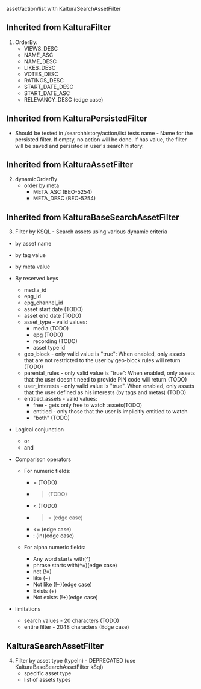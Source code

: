 asset/action/list with KalturaSearchAssetFilter

Inherited from KalturaFilter
----------------------------
1. OrderBy:
    * VIEWS_DESC
    * NAME_ASC
    * NAME_DESC
    * LIKES_DESC
    * VOTES_DESC
    * RATINGS_DESC
    * START_DATE_DESC
    * START_DATE_ASC
    * RELEVANCY_DESC (edge case)


Inherited from KalturaPersistedFilter
-------------------------------------
* Should be tested in /searchhistory/action/list tests
name - Name for the persisted filter.
If empty, no action will be done. If has value, the filter will be saved and persisted in user's search history.

Inherited from KalturaAssetFilter
---------------------------------
2. dynamicOrderBy
    * order by meta
        * META_ASC (BEO-5254)
        * META_DESC (BEO-5254)

Inherited from KalturaBaseSearchAssetFilter
-------------------------------------------
3. Filter by KSQL - Search assets using various dynamic criteria
* by asset name
* by tag value
* by meta value

* By reserved keys
    * media_id
    * epg_id
    * epg_channel_id
    * asset start date (TODO)
    * asset end date (TODO)
    * asset_type - valid values:
        * media (TODO)
        * epg (TODO)
        * recording (TODO)
        * asset type id
    * geo_block - only valid value is "true": When enabled, only assets that are not restricted to the user by geo-block rules will return (TODO)
    * parental_rules - only valid value is "true": When enabled, only assets that the user doesn't need to provide PIN code will return (TODO)
    * user_interests - only valid value is "true". When enabled, only assets that the user defined as his interests (by tags and metas) (TODO)
    * entitled_assets - valid values:
        * free - gets only free to watch assets(TODO)
        * entitled - only those that the user is implicitly entitled to watch
        * "both" (TODO)

* Logical conjunction
    * or
    * and

* Comparison operators
    * For numeric fields:
        * = (TODO)
        * > (TODO)
        * < (TODO)
        * >= (edge case)
        * <= (edge case)
        * : (in)(edge case)

    * For alpha numeric fields:
        * Any word starts with(^)
        * phrase starts with(^=)(edge case)
        * not (!=)
        * like (~)
        * Not like (!~)(edge case)
        * Exists (+)
        * Not exists (!+)(edge case)


* limitations
    * search values - 20 characters (TODO)
    * entire filter - 2048 characters (Edge case)


KalturaSearchAssetFilter
----------------------------
4. Filter by asset type (typeIn) - DEPRECATED (use KalturaBaseSearchAssetFilter kSql)
    * specific asset type
    * list of assets types



